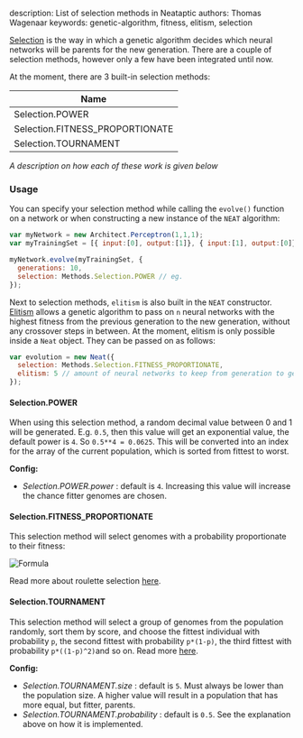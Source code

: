 description: List of selection methods in Neataptic
authors: Thomas Wagenaar
keywords: genetic-algorithm, fitness, elitism, selection

[Selection](https://en.wikipedia.org/wiki/Selection_(genetic_algorithm)) is the
way in which a genetic algorithm decides which neural networks will be parents
for the new generation. There are a couple of selection methods, however only a
few have been integrated until now.

At the moment, there are 3 built-in selection methods:

Name |
---- |
Selection.POWER |
Selection.FITNESS_PROPORTIONATE |
Selection.TOURNAMENT |

_A description on how each of these work is given below_

### Usage
You can specify your selection method while calling the `evolve()` function on a
network or when constructing a new instance of the `NEAT` algorithm:

```javascript
var myNetwork = new Architect.Perceptron(1,1,1);
var myTrainingSet = [{ input:[0], output:[1]}, { input:[1], output:[0]}];

myNetwork.evolve(myTrainingSet, {
  generations: 10,
  selection: Methods.Selection.POWER // eg.
});
```

Next to selection methods, `elitism` is also built in the `NEAT` constructor.
[Elitism](https://en.wikipedia.org/wiki/Genetic_algorithm#Elitism) allows a
genetic algorithm to pass on `n` neural networks with the highest fitness from
the previous generation to the new generation, without any crossover steps in
between. At the moment, elitism is only possible inside a `Neat` object. They
can be passed on as follows:

```javascript
var evolution = new Neat({
  selection: Methods.Selection.FITNESS_PROPORTIONATE,
  elitism: 5 // amount of neural networks to keep from generation to generation
});
```

#### Selection.POWER
When using this selection method, a random decimal value between 0 and 1 will
be generated. E.g. `0.5`, then this value will get an exponential value, the
default power is `4`. So `0.5**4 = 0.0625`. This will be converted into an index
for the array of the current population, which is sorted from fittest to worst.

**Config:**

* _Selection.POWER.power_ : default is `4`. Increasing this value will increase the
chance fitter genomes are chosen.

#### Selection.FITNESS_PROPORTIONATE
This selection method will select genomes with a probability proportionate to their fitness:

![Formula](https://wikimedia.org/api/rest_v1/media/math/render/svg/89d0cb75150cdb5ad94ba7b168f217f9c290ee09)

Read more about roulette selection [here](https://en.wikipedia.org/wiki/Fitness_proportionate_selection).

#### Selection.TOURNAMENT
This selection method will select a group of genomes from the population randomly,
sort them by score, and choose the fittest individual with probability `p`, the
second fittest with probability `p*(1-p)`, the third fittest with probability
 `p*((1-p)^2)`and so on. Read more [here](https://en.wikipedia.org/wiki/Tournament_selection).

**Config:**

* _Selection.TOURNAMENT.size_ : default is `5`. Must always be lower than
the population size.
A higher value will result in a population that has more equal, but fitter, parents.
* _Selection.TOURNAMENT.probability_ : default is `0.5`. See the explanation above
on how it is implemented.
